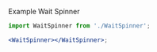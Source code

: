 Example Wait Spinner

```jsx
import WaitSpinner from './WaitSpinner';

<WaitSpinner></WaitSpinner>;
```
